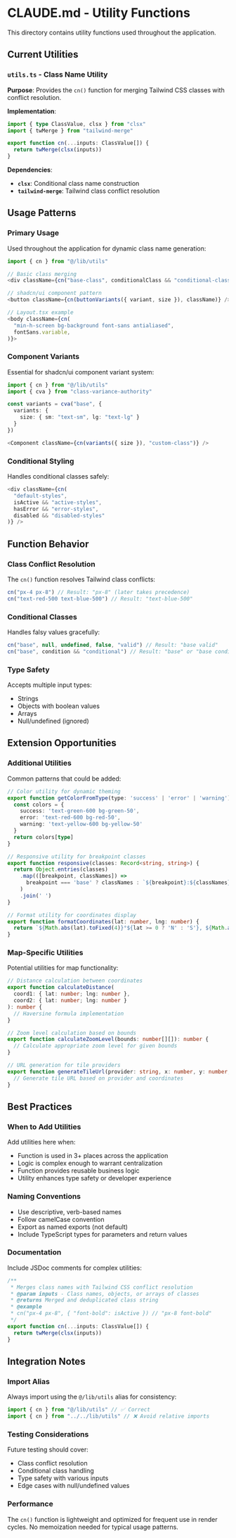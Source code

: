 # CLAUDE.md - Utility Functions

This directory contains utility functions used throughout the application.

## Current Utilities

### `utils.ts` - Class Name Utility

**Purpose**: Provides the `cn()` function for merging Tailwind CSS classes with conflict resolution.

**Implementation**:
```typescript
import { type ClassValue, clsx } from "clsx"
import { twMerge } from "tailwind-merge"

export function cn(...inputs: ClassValue[]) {
  return twMerge(clsx(inputs))
}
```

**Dependencies**:
- **`clsx`**: Conditional class name construction
- **`tailwind-merge`**: Tailwind class conflict resolution

## Usage Patterns

### Primary Usage
Used throughout the application for dynamic class name generation:

```typescript
import { cn } from "@/lib/utils"

// Basic class merging
<div className={cn("base-class", conditionalClass && "conditional-class")} />

// shadcn/ui component pattern
<button className={cn(buttonVariants({ variant, size }), className)} />

// Layout.tsx example
<body className={cn(
  "min-h-screen bg-background font-sans antialiased",
  fontSans.variable,
)}>
```

### Component Variants
Essential for shadcn/ui component variant system:

```typescript
import { cn } from "@/lib/utils"
import { cva } from "class-variance-authority"

const variants = cva("base", {
  variants: {
    size: { sm: "text-sm", lg: "text-lg" }
  }
})

<Component className={cn(variants({ size }), "custom-class")} />
```

### Conditional Styling
Handles conditional classes safely:

```typescript
<div className={cn(
  "default-styles",
  isActive && "active-styles",
  hasError && "error-styles",
  disabled && "disabled-styles"
)} />
```

## Function Behavior

### Class Conflict Resolution
The `cn()` function resolves Tailwind class conflicts:

```typescript
cn("px-4 px-8") // Result: "px-8" (later takes precedence)
cn("text-red-500 text-blue-500") // Result: "text-blue-500"
```

### Conditional Classes
Handles falsy values gracefully:

```typescript
cn("base", null, undefined, false, "valid") // Result: "base valid"
cn("base", condition && "conditional") // Result: "base" or "base conditional"
```

### Type Safety
Accepts multiple input types:
- Strings
- Objects with boolean values
- Arrays
- Null/undefined (ignored)

## Extension Opportunities

### Additional Utilities
Common patterns that could be added:

```typescript
// Color utility for dynamic theming
export function getColorFromType(type: 'success' | 'error' | 'warning') {
  const colors = {
    success: 'text-green-600 bg-green-50',
    error: 'text-red-600 bg-red-50',
    warning: 'text-yellow-600 bg-yellow-50'
  }
  return colors[type]
}

// Responsive utility for breakpoint classes
export function responsive(classes: Record<string, string>) {
  return Object.entries(classes)
    .map(([breakpoint, classNames]) =>
      breakpoint === 'base' ? classNames : `${breakpoint}:${classNames}`
    )
    .join(' ')
}

// Format utility for coordinates display
export function formatCoordinates(lat: number, lng: number) {
  return `${Math.abs(lat).toFixed(4)}°${lat >= 0 ? 'N' : 'S'}, ${Math.abs(lng).toFixed(4)}°${lng >= 0 ? 'E' : 'W'}`
}
```

### Map-Specific Utilities
Potential utilities for map functionality:

```typescript
// Distance calculation between coordinates
export function calculateDistance(
  coord1: { lat: number; lng: number },
  coord2: { lat: number; lng: number }
): number {
  // Haversine formula implementation
}

// Zoom level calculation based on bounds
export function calculateZoomLevel(bounds: number[][]): number {
  // Calculate appropriate zoom level for given bounds
}

// URL generation for tile providers
export function generateTileUrl(provider: string, x: number, y: number, z: number): string {
  // Generate tile URL based on provider and coordinates
}
```

## Best Practices

### When to Add Utilities
Add utilities here when:
- Function is used in 3+ places across the application
- Logic is complex enough to warrant centralization
- Function provides reusable business logic
- Utility enhances type safety or developer experience

### Naming Conventions
- Use descriptive, verb-based names
- Follow camelCase convention
- Export as named exports (not default)
- Include TypeScript types for parameters and return values

### Documentation
Include JSDoc comments for complex utilities:

```typescript
/**
 * Merges class names with Tailwind CSS conflict resolution
 * @param inputs - Class names, objects, or arrays of classes
 * @returns Merged and deduplicated class string
 * @example
 * cn("px-4 px-8", { "font-bold": isActive }) // "px-8 font-bold"
 */
export function cn(...inputs: ClassValue[]) {
  return twMerge(clsx(inputs))
}
```

## Integration Notes

### Import Alias
Always import using the `@/lib/utils` alias for consistency:

```typescript
import { cn } from "@/lib/utils" // ✅ Correct
import { cn } from "../../lib/utils" // ❌ Avoid relative imports
```

### Testing Considerations
Future testing should cover:
- Class conflict resolution
- Conditional class handling
- Type safety with various inputs
- Edge cases with null/undefined values

### Performance
The `cn()` function is lightweight and optimized for frequent use in render cycles. No memoization needed for typical usage patterns.